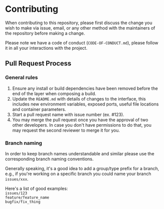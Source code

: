 # Contributing

When contributing to this repository, please first discuss the change you wish to make via issue,
email, or any other method with the maintainers of the repository before making a change. 

Please note we have a code of conduct (`CODE-OF-CONDUCT.md`), please follow it in all your interactions with the project.

## Pull Request Process

### General rules

1. Ensure any install or build dependencies have been removed before the end of the layer when composing a 
   build.
2. Update the `README.md` with details of changes to the interface, this includes new environment 
   variables, exposed ports, useful file locations and container parameters.
3. Start a pull request name with issue number (ex. #123).
4. You may merge the pull request once you have the approval of two other developers. In case you 
   don't have permissions to do that, you may request the second reviewer to merge it for you.

### Branch naming

In order to keep branch names understandable and similar please use the corresponding branch naming conventions.

Generally speaking, it's a good idea to add a group/type prefix for a branch, e.g., 
if you're working on a specific branch you could name your branch `issues/xxx`. 

Here's a list of good examples:<br/>
`issues/123`<br/>
`feature/feature_name`<br/>
`bugfix/fix_thing`<br/>